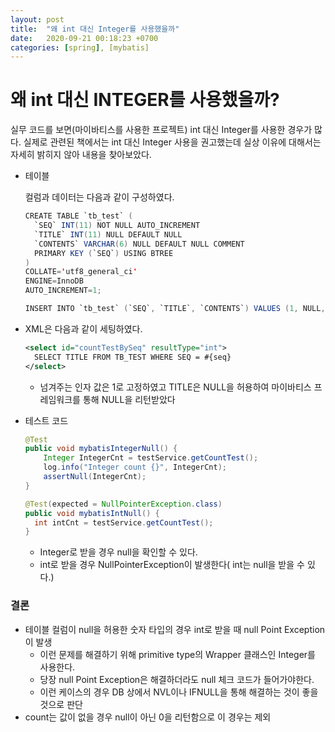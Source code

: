 ```yaml
---
layout: post
title:  "왜 int 대신 Integer를 사용했을까"
date:   2020-09-21 00:18:23 +0700
categories: [spring], [mybatis]
---
```




# 왜 int 대신 INTEGER를 사용했을까?

실무 코드를 보면(마이바티스를 사용한 프로젝트) int 대신 Integer를 사용한 경우가 많다. 실제로 관련된 책에서는 int 대신 Integer 사용을 권고했는데 실상 이유에 대해서는 자세히 밝히지 않아 내용을 찾아보았다.



- 테이블

  컬럼과 데이터는 다음과 같이 구성하였다. 

  ```java
  CREATE TABLE `tb_test` (
  	`SEQ` INT(11) NOT NULL AUTO_INCREMENT 
  	`TITLE` INT(11) NULL DEFAULT NULL 
  	`CONTENTS` VARCHAR(6) NULL DEFAULT NULL COMMENT
  	PRIMARY KEY (`SEQ`) USING BTREE
  )
  COLLATE='utf8_general_ci'
  ENGINE=InnoDB
  AUTO_INCREMENT=1;
  
  INSERT INTO `tb_test` (`SEQ`, `TITLE`, `CONTENTS`) VALUES (1, NULL, NULL);
  ```

- XML은 다음과 같이 세팅하였다.

  ```xml
  <select id="countTestBySeq" resultType="int">
  	SELECT TITLE FROM TB_TEST WHERE SEQ = #{seq}
  </select>
  ```

  - 넘겨주는 인자 값은 1로 고정하였고 TITLE은 NULL을 허용하여 마이바티스 프레임워크를 통해 NULL을 리턴받았다

- 테스트 코드

  ```java
  @Test
  public void mybatisIntegerNull() {
      Integer IntegerCnt = testService.getCountTest();
      log.info("Integer count {}", IntegerCnt);
      assertNull(IntegerCnt);
  }
  
  @Test(expected = NullPointerException.class)
  public void mybatisIntNull() {
  	int intCnt = testService.getCountTest();
  }
  ```

  - Integer로 받을 경우 null을 확인할 수 있다.
  - int로 받을 경우 NullPointerException이 발생한다( int는 null을 받을 수 있다.)



### 결론

- 테이블 컬럼이 null을 허용한 숫자 타입의 경우 int로 받을 때 null Point Exception이 발생
  - 이런 문제를 해결하기 위해 primitive type의 Wrapper 클래스인 Integer를 사용한다.
  - 당장 null Point Exception은 해결하더라도 null 체크 코드가 들어가야한다.
  - 이런 케이스의 경우 DB 상에서 NVL이나 IFNULL을 통해 해결하는 것이 좋을 것으로 판단
- count는 값이 없을 경우 null이 아닌 0을 리턴함으로 이 경우는 제외

